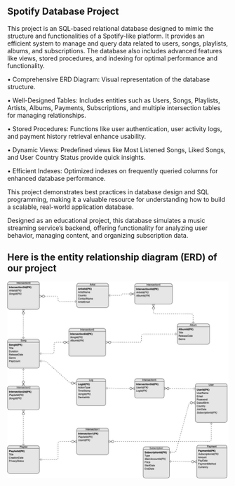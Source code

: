 ## Spotify Database Project

This project is an SQL-based relational database designed to mimic the structure and functionalities of a Spotify-like platform. It provides an efficient system to manage and query data related to users, songs, playlists, albums, and subscriptions. The database also includes advanced features like views, stored procedures, and indexing for optimal performance and functionality.


•	Comprehensive ERD Diagram: Visual representation of the database structure.

•	Well-Designed Tables: Includes entities such as Users, Songs, Playlists, Artists, Albums, Payments, Subscriptions, and multiple intersection tables for managing relationships.


•	Stored Procedures: Functions like user authentication, user activity logs, and payment history retrieval enhance usability.

•	Dynamic Views: Predefined views like Most Listened Songs, Liked Songs, and User Country Status provide quick insights.

•	Efficient Indexes: Optimized indexes on frequently queried columns for enhanced database performance.



This project demonstrates best practices in database design and SQL programming, making it a valuable resource for understanding how to build a scalable, real-world application database.



Designed as an educational project, this database simulates a music streaming service’s backend, offering functionality for analyzing user behavior, managing content, and organizing subscription data.


## Here is the entity relationship diagram (ERD) of our project
![ERD](entity_relationship_diagram)
